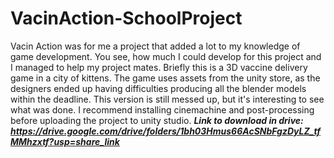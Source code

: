 # VacinAction-SchoolProject
Vacin Action was for me a project that added a lot to my knowledge of game development. You see, how much I could develop for this project and I managed to help my project mates.  Briefly this is a 3D vaccine delivery game in a city of kittens. The game uses assets from the unity store, as the designers ended up having difficulties producing all the blender models within the deadline. This version is still messed up, but it's interesting to see what was done. I recommend installing cinemachine and post-processing before uploading the project to unity studio.
***Link to download in drive: https://drive.google.com/drive/folders/1bh03Hmus66AcSNbFgzDyLZ_tfMMhzxtf?usp=share_link***

